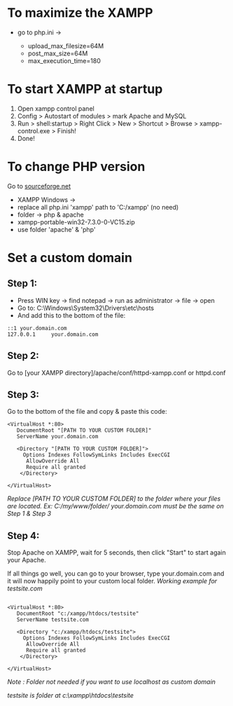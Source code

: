 # To maximize the XAMPP

- go to php.ini →

    - upload_max_filesize=64M
    - post_max_size=64M
    - max_execution_time=180

# To start XAMPP at startup

1. Open xampp control panel
1. Config > Autostart of modules > mark Apache and MySQL
2. Run > shell:startup > Right Click > New > Shortcut > Browse > xampp-control.exe > Finish!
3. Done!

# To change PHP version

Go to [sourceforge.net](https://sourceforge.net/projects/xampp/files/)

- XAMPP Windows →
- replace all php.ini 'xampp' path to 'C:/xampp' (no need)
- folder → php & apache
- xampp-portable-win32-7.3.0-0-VC15.zip
- use folder 'apache' & 'php'

# Set a custom domain

## Step 1:
- Press WIN key → find notepad → run as administrator → file → open
- Go to: C:\Windows\System32\Drivers\etc\hosts
- And add this to the bottom of the file:
```
::1 your.domain.com
127.0.0.1     your.domain.com
```

## Step 2:
Go to [your XAMPP directory]/apache/conf/httpd-xampp.conf or httpd.conf

## Step 3:
Go to the bottom of the file and copy & paste this code:
```
<VirtualHost *:80>
   DocumentRoot "[PATH TO YOUR CUSTOM FOLDER]"
   ServerName your.domain.com

   <Directory "[PATH TO YOUR CUSTOM FOLDER]">
     Options Indexes FollowSymLinks Includes ExecCGI
      AllowOverride All
      Require all granted
	</Directory>

</VirtualHost>
```
*Replace [PATH TO YOUR CUSTOM FOLDER] to the folder where your files are located.*
*Ex: C:/my/www/folder/*
*your.domain.com must be the same on Step 1 & Step 3*

## Step 4:
Stop Apache on XAMPP, wait for 5 seconds, then click "Start" to start again your Apache.


If all things go well, you can go to your browser, type your.domain.com
and it will now happily point to your custom local folder.
*Working example for testsite.com*
```

<VirtualHost *:80>
   DocumentRoot "c:/xampp/htdocs/testsite"
   ServerName testsite.com

   <Directory "c:/xampp/htdocs/testsite">
     Options Indexes FollowSymLinks Includes ExecCGI
      AllowOverride All
      Require all granted
	</Directory>

</VirtualHost>

```
*Note : Folder not needed if you want to use localhost as custom domain*

*testsite is folder at  c:\xampp\htdocs\testsite*
